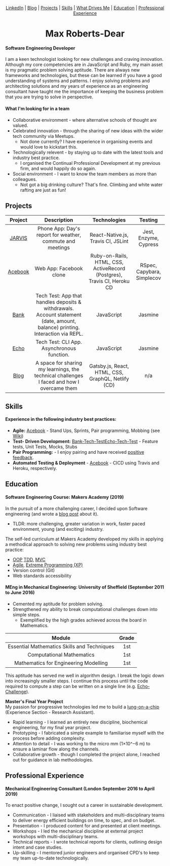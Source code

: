 <div align ="center">
 
[LinkedIn](https://www.linkedin.com/in/maxrobertsdear/) | 
[Blog](https://www.maxrobertsdear.com/) | 
[Projects](#githubProjects) | 
[Skills](#skills) | 
[What Drives Me](#drivers) | 
[Education](#education) | 
[Professional Experience](#professionalExperience) 
 
</div>

<h1 align="center">Max Roberts-Dear</h1>

#### Software Engineering Developer

I am a keen technologist looking for new challenges and craving innovation. Although my core competencies are in JavaScript and Ruby, my main asset is my pragmatic problem solving aptitude. There are always new frameworks and technologies, but these can be learned if you have a good understanding of systems and patterns. I enjoy solving problems and architecting solutions and my years of experience as an engineering consultant have taught me the importance of keeping the business problem that you are trying to solve in perspective.


#### What I'm looking for in a team

* Collaborative environment - where alternative schools of thought are valued.
* Celebrated innovation -  through the sharing of new ideas with the wider tech community via Meetups. 
  * Not done currently? I have experience in organising events and would love to kickstart this.
* Technologically relevent - by staying up to date with the latest tools and industry best practice. 
  * I organised the Continual Professional Development at my previous firm, and would happily do so again.
* Social environment - I want to know the team members as more than colleagues. 
  * Not got a big drinking culture? That's fine. Climbing and white water rafting are just as fun!



## <a name = "githubProjects">Projects</a>

| Project     | Description | Technologies | Testing |
|:-----------:|:-------------:| :------------:| :------------:|
| [JARVIS](PROJECTLINK) | Phone App: Day's report for weather, commute and meetings | React-Native.js, Travis CI, JSLint | Jest, Enzyme, Cypress |
| [Acebook](https://github.com/MaxRobertsDear/acebook-Isambard) | Web App: Facebook clone | Ruby-on-Rails, HTML, CSS, ActiveRecord (Postgres), Travis CI, Heroku CD | RSpec, Capybara, Simplecov |
| [Bank](PROJECTLINK) | Tech Test: App that handles deposits & withdrawals. Account statement (date, amount, balance) printing. Interaction via REPL. | JavaScript | Jasmine |
| [Echo](PROJECTLINK) | Tech Test: CLI App. Asynchronous function. | JavaScript | Jasmine |
| [Blog](https://www.maxrobertsdear.com/) | A space for sharing my learnings, the technical challenges I faced and how I overcame them | Gatsby.js, React, HTML, CSS, GraphQL, Netlify (CD) | n/a |


## <a name = "skills">Skills</a>

#### Experience in the following industry best practices:

* **Agile:** [Acebook](https://github.com/MaxRobertsDear/acebook-Isambard) - Stand Ups, Sprints, Pair programming, Mobbing (see [Wiki](https://github.com/MaxRobertsDear/acebook-Isambard/wiki))
* **Test- Driven Development:** [Bank-Tech-Test](LINK)[Echo-Tech-Test](LINK) - Feature tests, Unit Tests, Mocks, Stubs
* **Pair Programming:**  - I enjoy pairing and have received [positive feedback](https://github.com/MaxRobertsDear/Pair-Programming-Feedback/blob/master/README.md).
* **Automated Testing & Deployment**  - [Acebook](https://github.com/MaxRobertsDear/acebook-Isambard) - CICD using Travis and Heroku, respectively.



## <a name = "education">Education</a>


#### Software Engineering Course: Makers Academy (2019)

In the pursuit of a more challenging career, I decided upon Software engineering (and wrote a [blog post](LINK) about it). 
* TLDR: more challenging, greater variation in work, faster paced environment, young (and exciting) industry.

The self-led curriculum at Makers Academy developed my skills in applying a methodical approach to solving new problems using industry best practice:

* [OOP](BLOGLINK) [TDD](BLOGLINK), [MVC](BLOGLINK)
* [Agile](BLOGLINK), [Extreme Programming (XP)](BLOGLINK)
* Version control (Git)
* Web standards accessibility 




#### MEng in Mechanical Engineering: University of Sheffield (September 2011 to June 2016)

* Cemented my aptitude for problem solving. 
* Strengthened my ability to break computational challenges down into simple steps.  
  * Exemplified by the high grades achieved across the board in Mathematics. 
  


| Module | Grade |
| :----: | :---: |
| Essential Mathematics Skills and Techniques | 1st |
| Computational Mathematics | 1st |
| Mathematics for Engineering Modelling | 1st |



This aptitude has served me well in algorithm design. I break the logic down into increasingly smaller steps. I continue this process until the code required to compute a step can be written on a single line (e.g. [Echo-Challenge](LINK)).

**Master's Final Year Project**  
My passion for progressive technologies led me to build a [lung-on-a-chip](https://www.linkedin.com/in/maxrobertsdear/#experience-section) (Experience Section - Research Assistant).

* Rapid learning - I learned an entirely new discipline, biochemical engineering, for my final year project. 
* Prototyping - I fabricated a simple example to familiarise myself with the process before adding complexity. 
* Attention to detail - I was working to the micro mm (1×10^−6 m) to ensure a laminar flow along the channels.
* Collaborative growth - though I completed the project alone, I reached out for guidance in lab methodologies. 



## <a name = "professionalExperience">Professional Experience</a>

#### Mechanical Engineering Consultant (London September 2016 to April 2019)
To enact positive change, I sought out a career in sustainable development. 

* Communication - I liaised with stakeholders and multi-disciplinary teams to deliver energy efficient buildings on time, to spec, and on budget.
* Presentation - I produced content for and presented at client meetings.
* Workshops -  I led the mechanical discipline at external project workshops with multi-disciplinary teams.
* Technical reports - I wrote technical reports for clients, outlining design intent and case studies.
* Up-skilling - I mentored junior engineers and organised CPD's to keep my team up-to-date technologically.


